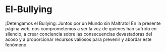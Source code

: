 # El-Bullying
¡Detengamos el Bullying: Juntos por un Mundo sin Maltrato!  En la presente página web, nos comprometemos a ser la voz de quienes han sufrido en silencio, a crear conciencia sobre las consecuencias devastadoras del acoso y a proporcionar recursos valiosos para prevenir y abordar este fenómeno.
